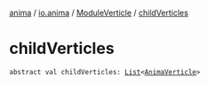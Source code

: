 [anima](../../index.md) / [io.anima](../index.md) / [ModuleVerticle](index.md) / [childVerticles](./child-verticles.md)

# childVerticles

`abstract val childVerticles: `[`List`](https://kotlinlang.org/api/latest/jvm/stdlib/kotlin.collections/-list/index.html)`<`[`AnimaVerticle`](../-anima-verticle/index.md)`>`